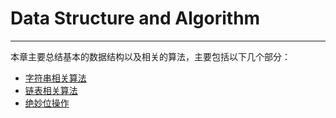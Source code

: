 # Data Structure and Algorithm
---
本章主要总结基本的数据结构以及相关的算法，主要包括以下几个部分：

* [字符串相关算法](string.md)
* [链表相关算法](linklist.md)
* [绝妙位操作](bit.md)